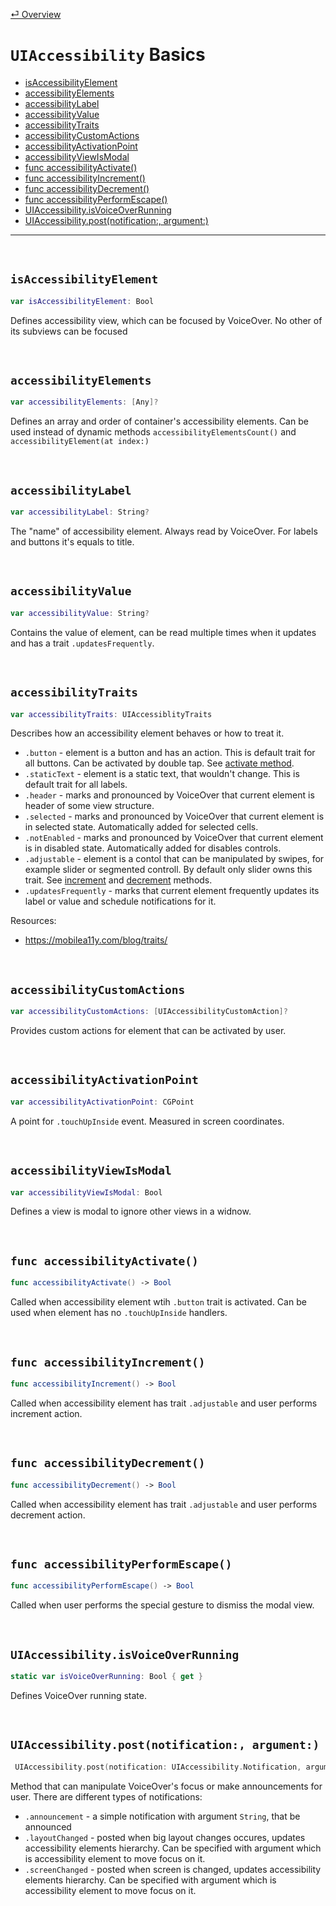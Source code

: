 [⏎ Overview](../Overview.md)

# `UIAccessibility` Basics
- [isAccessibilityElement](#isaccessibilityelement)
- [accessibilityElements](#accessibilityelements)
- [accessibilityLabel](#accessibilitylabel)
- [accessibilityValue](#accessibilityvalue)
- [accessibilityTraits](#accessibilitytraits)
- [accessibilityCustomActions](#accessibilitycustomcctions)
- [accessibilityActivationPoint](#accessibilityactivationPoint)
- [accessibilityViewIsModal](#accessibilityviewismodal)
- [func accessibilityActivate()](#func-accessibilityactivate)
- [func accessibilityIncrement()](#func-accessibilityincrement)
- [func accessibilityDecrement()](#func-accessibilitydecrement)
- [func accessibilityPerformEscape()](#func-accessibilityperformescape)
- [UIAccessibility.isVoiceOverRunning](#uiaccessibilityisvoiceoverrunning)
- [UIAccessibility.post(notification:, argument:)](#uiaccessibilitypostnotification-argument)

***
<br>

## `isAccessibilityElement`

```swift
var isAccessibilityElement: Bool
```
Defines accessibility view, which can be focused by VoiceOver. No other of its subviews can be focused

<br>

## `accessibilityElements`

```swift
var accessibilityElements: [Any]?
```
Defines an array and order of container's accessibility elements.
Can be used instead of dynamic methods `accessibilityElementsCount()` and `accessibilityElement(at index:)`

<br>

## `accessibilityLabel`
```swift
var accessibilityLabel: String?
```
The "name" of accessibility element. Always read by VoiceOver. For labels and buttons it's equals to title.

<br>

## `accessibilityValue`
```swift
var accessibilityValue: String?
```
Contains the value of element, can be read multiple times when it updates and has a trait `.updatesFrequently`.

<br>

## `accessibilityTraits`
```swift
var accessibilityTraits: UIAccessiblityTraits
```
Describes how an accessibility element behaves or how to treat it.

- `.button` - element is a button and has an action. This is default trait for all buttons. Can be activated by double tap. See [activate method](#func-accessibilityactivate).
- `.staticText` - element is a static text, that wouldn't change. This is default trait for all labels.
- `.header` - marks and pronounced by VoiceOver that current element is header of some view structure. 
- `.selected` - marks and pronounced by VoiceOver that current element is in selected state. Automatically added for selected cells.
- `.notEnabled` - marks and pronounced by VoiceOver that current element is in disabled state. Automatically added for disables controls.
- `.adjustable` - element is a contol that can be manipulated by swipes, for example slider or segmented controll. By default only slider owns this trait. See [increment](#func-accessibilityincrement) and [decrement](#func-accessibilitydecrement) methods.
- `.updatesFrequently` - marks that current element frequently updates its label or value and schedule notifications for it.

Resources: 
- https://mobilea11y.com/blog/traits/

<br>

## `accessibilityCustomActions`
```swift
var accessibilityCustomActions: [UIAccessibilityCustomAction]?
```
Provides custom actions for element that can be activated by user.

<br>

## `accessibilityActivationPoint`
```swift
var accessibilityActivationPoint: CGPoint
```
A point for `.touchUpInside` event. Measured in screen coordinates.

<br>

## `accessibilityViewIsModal`
```swift
var accessibilityViewIsModal: Bool
```
Defines a view is modal to ignore other views in a widnow.

<br>

## `func accessibilityActivate()`
```swift
func accessibilityActivate() -> Bool
```
Called when accessibility element wtih `.button` trait is activated. Can be used when element has no `.touchUpInside` handlers.

<br>

## `func accessibilityIncrement()`
```swift
func accessibilityIncrement() -> Bool
```
Called when accessibility element has trait `.adjustable` and user performs increment action.

<br>

## `func accessibilityDecrement()`
```swift
func accessibilityDecrement() -> Bool
```
Called when accessibility element has trait `.adjustable` and user  performs decrement action.

<br>

## `func accessibilityPerformEscape()`
```swift
func accessibilityPerformEscape() -> Bool
```
Called when user performs the special gesture to dismiss the modal view.

<br>

## `UIAccessibility.isVoiceOverRunning`
```swift
static var isVoiceOverRunning: Bool { get }
```
Defines VoiceOver running state. 

<br>

## `UIAccessibility.post(notification:, argument:)`
```swift
 UIAccessibility.post(notification: UIAccessibility.Notification, argument: Any?) 
```
Method that can manipulate VoiceOver's focus or make announcements for user. There are different types of notifications:
- `.announcement` - a simple notification with argument `String`, that be announced
- `.layoutChanged` - posted when big layout changes occures, updates accessibility elements hierarchy. Can be specified with argument which is accessibility element to move focus on it.
- `.screenChanged` - posted when screen is changed, updates accessibility elements hierarchy. Can be specified with argument which is accessibility element to move focus on it.

